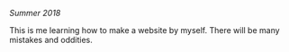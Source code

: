 *Summer 2018*

This is me learning how to make a website by myself. There will be many mistakes and oddities. 
